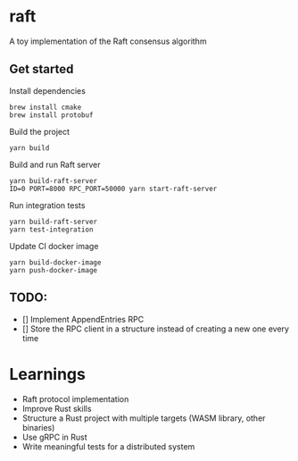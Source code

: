 # raft
A toy implementation of the Raft consensus algorithm

## Get started
Install dependencies
```
brew install cmake
brew install protobuf
```

Build the project
```
yarn build
```

Build and run Raft server
```
yarn build-raft-server
ID=0 PORT=8000 RPC_PORT=50000 yarn start-raft-server
```

Run integration tests
```
yarn build-raft-server
yarn test-integration
```

Update CI docker image
```
yarn build-docker-image
yarn push-docker-image
```

## TODO:
- [] Implement AppendEntries RPC
- [] Store the RPC client in a structure instead of creating a new one every time

# Learnings
- Raft protocol implementation
- Improve Rust skills
- Structure a Rust project with multiple targets (WASM library, other binaries)
- Use gRPC in Rust
- Write meaningful tests for a distributed system

